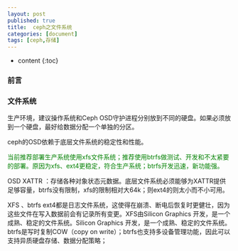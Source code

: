 ```yaml
---
layout: post
published: true
title:  ceph之文件系统
categories: [document]
tags: [ceph,存储]
---
```

* content
{:toc}

### 前言

### 文件系统

生产环境，建议操作系统和Ceph OSD守护进程分别放到不同的硬盘。如果必须放到一个硬盘，最好给数据分配一个单独的分区。  

ceph的OSD依赖于底层文件系统的稳定性和性能。

<font color="green">
当前推荐部署生产系统使用xfs文件系统；推荐使用btrfs做测试、开发和不太紧要的部署。原因为xfs、ext4更稳定，符合生产系统；btrfs开发迅速，新功能强。
</font>

OSD XATTR ：存储各种对象状态元数据。底层文件系统必须能够为XATTR提供足够容量，btrfs没有限制，xfs的限制相对大64k；则ext4的则太小而不小可用。

XFS 、btrfs ext4都是日志文件系统，这使得在崩溃、断电后恢复时更健壮，因为这些文件在写入数据前会有记录所有变更。XFS由Silicon Graphics 开发，是一个成熟、稳定的文件系统。Silicon Graphics 开发，是一个成熟、稳定的文件系统。btrfs是写时复制COW（copy on write）；btrfs也支持多设备管理功能，因此可以支持异质硬盘存储、数据分配策略；
